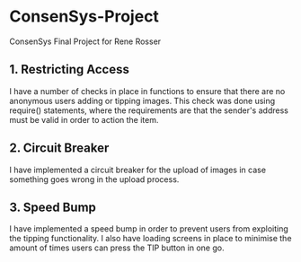 # ConsenSys-Project
ConsenSys Final Project for Rene Rosser

## 1. Restricting Access
I have a number of checks in place in functions to ensure that there are no anonymous users adding or tipping images. This check was done using require() statements, where the requirements are that the sender's address must be valid in order to action the item.

## 2. Circuit Breaker
I have implemented a circuit breaker for the upload of images in case something goes wrong in the upload process.

## 3. Speed Bump
I have implemented a speed bump in order to prevent users from exploiting the tipping functionality. I also have loading screens in place to minimise the amount of times users can press the TIP button in one go.
